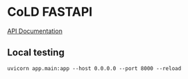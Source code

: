 # CoLD FASTAPI
[API Documentation](https://cold-container-test.livelyisland-3dd94f86.switzerlandnorth.azurecontainerapps.io/docs)

## Local testing
```
uvicorn app.main:app --host 0.0.0.0 --port 8000 --reload
```
